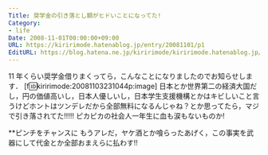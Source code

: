 ```yaml
---
Title: 奨学金の引き落とし額がヒドいことになってた!
Category:
- life
Date: 2008-11-01T00:00:00+09:00
URL: https://kiririmode.hatenablog.jp/entry/20081101/p1
EditURL: https://blog.hatena.ne.jp/kiririmode/kiririmode.hatenablog.jp/atom/entry/8454420450078213941
---
```



11 年くらい奨学金借りまくってら，こんなことになりましたのでお知らせします．
[f:id:kiririmode:20081103231044p:image]
日本とか世界第二の経済大国だし，円の価値高いし，日本人優しいし，日本学生支援機構とかはキビしいこと言うけどホントはツンデレだから全部無料になるんじゃね？とか思ってたら，マジで引き落されてた!!!!! ピカピカの社会人一年生に血も涙もないものか! 

**ピンチをチャンスに
もうアレだ，ヤケ酒とか喰らったあげく，この事実を武器にして代金とか全部おまえらに払わす!!
